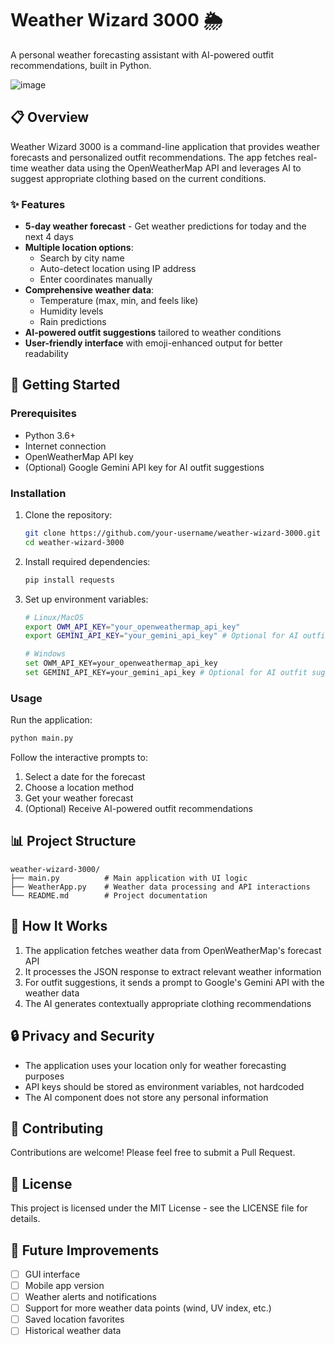 # Weather Wizard 3000 🌦️

A personal weather forecasting assistant with AI-powered outfit recommendations, built in Python.

![image](https://github.com/user-attachments/assets/2377dd57-ac4f-4f51-80c4-73aef31196a7)


## 📋 Overview

Weather Wizard 3000 is a command-line application that provides weather forecasts and personalized outfit recommendations. The app fetches real-time weather data using the OpenWeatherMap API and leverages AI to suggest appropriate clothing based on the current conditions.

### ✨ Features

- **5-day weather forecast** - Get weather predictions for today and the next 4 days
- **Multiple location options**:
  - Search by city name
  - Auto-detect location using IP address
  - Enter coordinates manually
- **Comprehensive weather data**:
  - Temperature (max, min, and feels like)
  - Humidity levels
  - Rain predictions
- **AI-powered outfit suggestions** tailored to weather conditions
- **User-friendly interface** with emoji-enhanced output for better readability

## 🚀 Getting Started

### Prerequisites

- Python 3.6+
- Internet connection
- OpenWeatherMap API key
- (Optional) Google Gemini API key for AI outfit suggestions

### Installation

1. Clone the repository:
   ```bash
   git clone https://github.com/your-username/weather-wizard-3000.git
   cd weather-wizard-3000
   ```

2. Install required dependencies:
   ```bash
   pip install requests
   ```

3. Set up environment variables:
   ```bash
   # Linux/MacOS
   export OWM_API_KEY="your_openweathermap_api_key"
   export GEMINI_API_KEY="your_gemini_api_key" # Optional for AI outfit suggestions

   # Windows
   set OWM_API_KEY=your_openweathermap_api_key
   set GEMINI_API_KEY=your_gemini_api_key # Optional for AI outfit suggestions
   ```

### Usage

Run the application:
```bash
python main.py
```

Follow the interactive prompts to:
1. Select a date for the forecast
2. Choose a location method
3. Get your weather forecast
4. (Optional) Receive AI-powered outfit recommendations

## 📊 Project Structure

```
weather-wizard-3000/
├── main.py          # Main application with UI logic
├── WeatherApp.py    # Weather data processing and API interactions
└── README.md        # Project documentation
```

## 🧮 How It Works

1. The application fetches weather data from OpenWeatherMap's forecast API
2. It processes the JSON response to extract relevant weather information
3. For outfit suggestions, it sends a prompt to Google's Gemini API with the weather data
4. The AI generates contextually appropriate clothing recommendations

## 🔒 Privacy and Security

- The application uses your location only for weather forecasting purposes
- API keys should be stored as environment variables, not hardcoded
- The AI component does not store any personal information

## 🤝 Contributing

Contributions are welcome! Please feel free to submit a Pull Request.

## 📝 License

This project is licensed under the MIT License - see the LICENSE file for details.

## 🔄 Future Improvements

- [ ] GUI interface
- [ ] Mobile app version
- [ ] Weather alerts and notifications
- [ ] Support for more weather data points (wind, UV index, etc.)
- [ ] Saved location favorites
- [ ] Historical weather data
